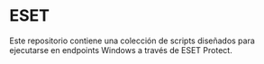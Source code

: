 # ESET
Este repositorio contiene una colección de scripts diseñados para ejecutarse en endpoints Windows a través de ESET Protect.
